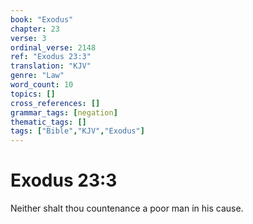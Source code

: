 ```yaml
---
book: "Exodus"
chapter: 23
verse: 3
ordinal_verse: 2148
ref: "Exodus 23:3"
translation: "KJV"
genre: "Law"
word_count: 10
topics: []
cross_references: []
grammar_tags: [negation]
thematic_tags: []
tags: ["Bible","KJV","Exodus"]
---
```


# Exodus 23:3

Neither shalt thou countenance a poor man in his cause.
